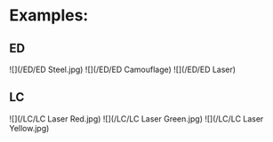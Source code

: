 # Examples:

## ED

![](/ED/ED Steel.jpg)
![](/ED/ED Camouflage)
![](/ED/ED Laser)

## LC

![](/LC/LC Laser Red.jpg)
![](/LC/LC Laser Green.jpg)
![](/LC/LC Laser Yellow.jpg)
